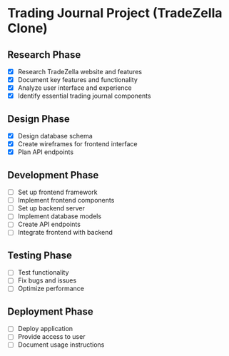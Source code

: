 # Trading Journal Project (TradeZella Clone)

## Research Phase
- [x] Research TradeZella website and features
- [x] Document key features and functionality
- [x] Analyze user interface and experience
- [x] Identify essential trading journal components

## Design Phase
- [x] Design database schema
- [x] Create wireframes for frontend interface
- [x] Plan API endpoints

## Development Phase
- [ ] Set up frontend framework
- [ ] Implement frontend components
- [ ] Set up backend server
- [ ] Implement database models
- [ ] Create API endpoints
- [ ] Integrate frontend with backend

## Testing Phase
- [ ] Test functionality
- [ ] Fix bugs and issues
- [ ] Optimize performance

## Deployment Phase
- [ ] Deploy application
- [ ] Provide access to user
- [ ] Document usage instructions
